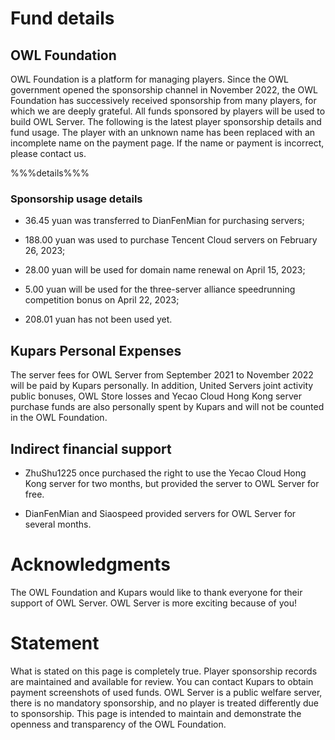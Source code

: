 # Fund details

## OWL Foundation

OWL Foundation is a platform for managing players. Since the OWL government opened the sponsorship channel in November 2022, the OWL Foundation has successively received sponsorship from many players, for which we are deeply grateful. All funds sponsored by players will be used to build OWL Server. The following is the latest player sponsorship details and fund usage. The player with an unknown name has been replaced with an incomplete name on the payment page. If the name or payment is incorrect, please contact us.

%%%details%%%

### Sponsorship usage details

- 36.45 yuan was transferred to DianFenMian for purchasing servers;

- 188.00 yuan was used to purchase Tencent Cloud servers on February 26, 2023;

- 28.00 yuan will be used for domain name renewal on April 15, 2023;

- 5.00 yuan will be used for the three-server alliance speedrunning competition bonus on April 22, 2023;

- 208.01 yuan has not been used yet.

## Kupars Personal Expenses

The server fees for OWL Server from September 2021 to November 2022 will be paid by Kupars personally.
In addition, United Servers joint activity public bonuses, OWL Store losses and Yecao Cloud Hong Kong server purchase funds are also personally spent by Kupars and will not be counted in the OWL Foundation.

## Indirect financial support

- ZhuShu1225 once purchased the right to use the Yecao Cloud Hong Kong server for two months, but provided the server to OWL Server for free.

- DianFenMian and Siaospeed provided servers for OWL Server for several months.

# Acknowledgments

The OWL Foundation and Kupars would like to thank everyone for their support of OWL Server. OWL Server is more exciting because of you!

# Statement

What is stated on this page is completely true. Player sponsorship records are maintained and available for review. You can contact Kupars to obtain payment screenshots of used funds. OWL Server is a public welfare server, there is no mandatory sponsorship, and no player is treated differently due to sponsorship. This page is intended to maintain and demonstrate the openness and transparency of the OWL Foundation.
